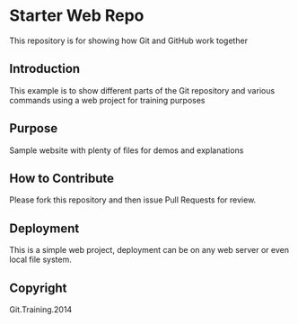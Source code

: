 # Starter Web Repo

This repository is for showing how Git and GitHub work together

## Introduction

This example is to show different parts of the Git repository and various commands using a web project for training purposes

## Purpose

Sample website with plenty of files for demos and explanations

## How to Contribute

Please fork this repository and then issue Pull Requests for review.

## Deployment

This is a simple web project, deployment can be on any web server or even local file system.

## Copyright

Git.Training.2014